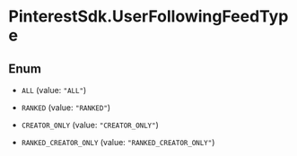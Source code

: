 # PinterestSdk.UserFollowingFeedType

## Enum


* `ALL` (value: `"ALL"`)

* `RANKED` (value: `"RANKED"`)

* `CREATOR_ONLY` (value: `"CREATOR_ONLY"`)

* `RANKED_CREATOR_ONLY` (value: `"RANKED_CREATOR_ONLY"`)


